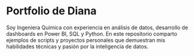 # Portfolio de Diana
Soy Ingeniera Química con experiencia en análisis de datos, desarrollo de dashboards en Power BI, SQL y Python. En este repositorio comparto ejemplos de scripts y proyectos personales que demuestran mis habilidades técnicas y pasión por la inteligencia de datos.
